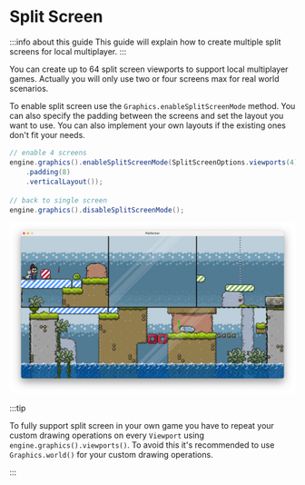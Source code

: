 # Split Screen

:::info about this guide
This guide will explain how to create multiple split screens for local multiplayer.
:::

You can create up to 64 split screen viewports to support local multiplayer games.
Actually you will only use two or four screens max for real world scenarios.

To enable split screen use the `Graphics.enableSplitScreenMode` method.
You can also specify the padding between the screens and set the layout you want to use.
You can also implement your own layouts if the existing ones don't fit your needs.

``` java
// enable 4 screens
engine.graphics().enableSplitScreenMode(SplitScreenOptions.viewports(4)
    .padding(8)
    .verticalLayout());
    
// back to single screen
engine.graphics().disableSplitScreenMode();
```

![quadruple split screen](quadruple-screen.png)

:::tip

To fully support split screen in your own game you have to repeat your custom drawing operations on every `Viewport` using `engine.graphics().viewports()`.
To avoid this it's recommended to use `Graphics.world()` for your custom drawing operations.

:::
